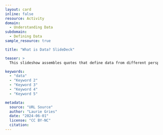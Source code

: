```yaml
---
layout: card
inline: false
resource: Activity
domain:
  - Understanding Data
subdomain:
  - Defining Data
sample_resource: true

title: "What is Data? SlideDeck"

teaser: >
  This slideshow assembles quotes that define data from different perspectives, sources, and fields of inquiry.

keywords:
  - "data"
  - "Keyword 2"
  - "Keyword 3"
  - "Keyword 4"
  - "Keyword 5"

metadata:
  source: "URL Source"
  author: "Laurie Gries"
  date: "2024-06-01"
  license: "CC BY-NC"
  citation: 
---
```

